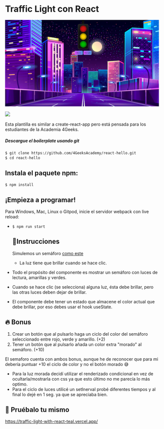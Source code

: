 # Traffic Light con React
<img src="src/img/PreviewTrafficLight.png">
  
  <p>
  <a href="https://gitpod.io#https://github.com/4GeeksAcademy/react-hello.git"><img src="https://raw.githubusercontent.com/4GeeksAcademy/react-hello/master/open-in-gitpod.svg?sanitize=true" />
  </a>
</p>

Esta plantilla es similar a create-react-app pero está pensada para los estudiantes de la Academia 4Geeks.

##### Descargue el boilerplate usando git

```
$ git clone https://github.com/4GeeksAcademy/react-hello.git
$ cd react-hello
```

## Instala el paquete npm:
```
$ npm install
```

## ¡Empieza a programar!

Para Windows, Mac, Linux o Gitpod, inicie el servidor webpack con live reload:
- `$ npm run start`


  ## 📝Instrucciones
  Simulemos un semáforo [como este](https://github.com/breatheco-de/exercise-traffic-light-react/blob/master/preview.gif)
  - La luz tiene que brillar cuando se hace clic.
- Todo el propósito del componente es mostrar un semáforo con luces de lectura, amarillas y verdes.
- Cuando se hace clic (se selecciona) alguna luz, ésta debe brillar, pero las otras luces deben dejar de brillar.
- El componente debe tener un estado que almacene el color actual que debe brillar, por eso debes usar el hook useState.

## 🔥 Bonus
1) Crear un botón que al pulsarlo haga un ciclo del color del semáforo seleccionado entre rojo, verde y amarillo. (+2)
2)  Tener un botón que al pulsarlo añada un color extra "morado" al semáforo. (+10)

El semaforo cuenta con ambos bonus, aunque he de reconocer que para mi debería puntuar +10 el ciclo de color y no el botón morado 😅

- Para la luz morada decidí utilizar el renderizado condicional en vez de ocultarla/mostrarla con css ya que esto último no me parecía lo más optimo.
- Para el ciclo de luces utilicé un setInerval probé diferentes tiempos y al final lo dejé en 1 seg. ya que se apreciaba bien.

## 💫 Pruébalo tu mismo

https://traffic-light-with-react-teal.vercel.app/